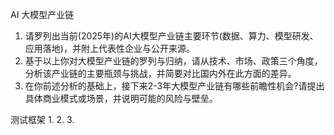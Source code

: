 
AI 大模型产业链
1. 请罗列出当前(2025年)的AI大模型产业链主要环节(数据、算力、模型研发、应用落地)，并附上代表性企业与公开来源。
2. 基于以上你对大模型产业链的罗列与归纳，请从技术、市场、政策三个角度，分析该产业链的主要瓶颈与挑战，并简要对比国内外在此方面的差异。
3. 在你前述分析的基础上，接下来2-3年大模型产业链有哪些前瞻性机会?请提出具体商业模式或场景，并说明可能的风险与壁垒。

测试框架
1.
2.
3.
